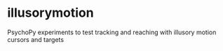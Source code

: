 # illusorymotion
PsychoPy experiments to test tracking and reaching with illusory motion cursors and targets
